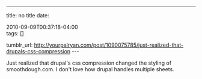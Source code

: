 ---
title: no title
date:

 2010-09-09T00:37:18-04:00  
tags:  []

tumblr_url:
http://yourpalryan.com/post/1090075785/just-realized-that-drupals-css-compression
\-\--

Just realized that drupal's css compression changed the styling of
smoothdough.com. I don't love how drupal handles multiple sheets.

